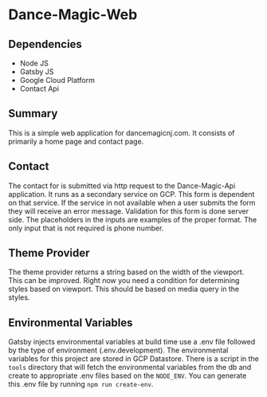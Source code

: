 # Dance-Magic-Web

## Dependencies
- Node JS
- Gatsby JS
- Google Cloud Platform
- Contact Api

## Summary
This is a simple web application for dancemagicnj.com. It consists of primarily a home page and contact page.

## Contact
The contact for is submitted via http request to the Dance-Magic-Api application. It runs as a secondary service on GCP. This form is dependent on that service. If the service in not available when a user submits the form they will receive an error message. Validation for this form is done server side. The placeholders in the inputs are examples of the proper format. The only input that is not required is phone number.

## Theme Provider
The theme provider returns a string based on the width of the viewport. This can be improved. Right now you need a condition for determining styles based on viewport. This should be based on media query in the styles.

## Environmental Variables
Gatsby injects environmental variables at build time use a .env file followed by the type of environment (.env.development). The environmental variables for this project are stored in GCP Datastore. There is a script in the `tools` directory that will fetch the environmental variables from the db and create to appropriate .env files based on the `NODE_ENV`. You can generate this .env file by running `npm run create-env`.

